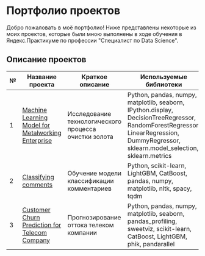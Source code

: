 # Портфолио проектов

Добро пожаловать в моё портфолио! Ниже представлены некоторые из моих проектов, которые были мною выполнены в ходе обучения в Яндекс.Практикуме по профессии "Специалист по Data Science".

## Описание проектов

| № | Название проекта                          | Краткое описание                                | Используемые библиотеки                       |
|---|-----------------------------------------|-------------------------------------------------|-------------------------------------------|
| 1 | [Machine Learning Model for Metalworking Enterprise](https://github.com/twix842/Portfolio/blob/main/machine_learning_model_for_a_metalworking_enterprise/machine_learning_model_for_a_metalworking_enterprise.ipynb) | Исследование технологического процесса очистки золота | Python, pandas, numpy, matplotlib, seaborn, IPython.display, DecisionTreeRegressor, RandomForestRegressor, LinearRegression, DummyRegressor, sklearn.model_selection, sklearn.metrics |
| 2 | [Сlassifying comments](https://github.com/twix842/Portfolio/blob/main/classifying_comments/classifying_comments.ipynb)                     | Обучение модели классификации комментариев         | Python, scikit-learn, LightGBM, CatBoost, pandas, numpy, matplotlib, nltk, spacy, tqdm |
| 3 | [Customer Churn Prediction for Telecom Company](https://github.com/twix842/Portfolio/blob/main/customer_churn_prediction_for_telecom_company/customer_churn_prediction_for_telecom_company.ipynb) | Прогнозирование оттока телеком компании          | Python, pandas, numpy, matplotlib, seaborn, pandas_profiling, sweetviz, scikit-learn, CatBoost, LightGBM, phik, pandarallel |
